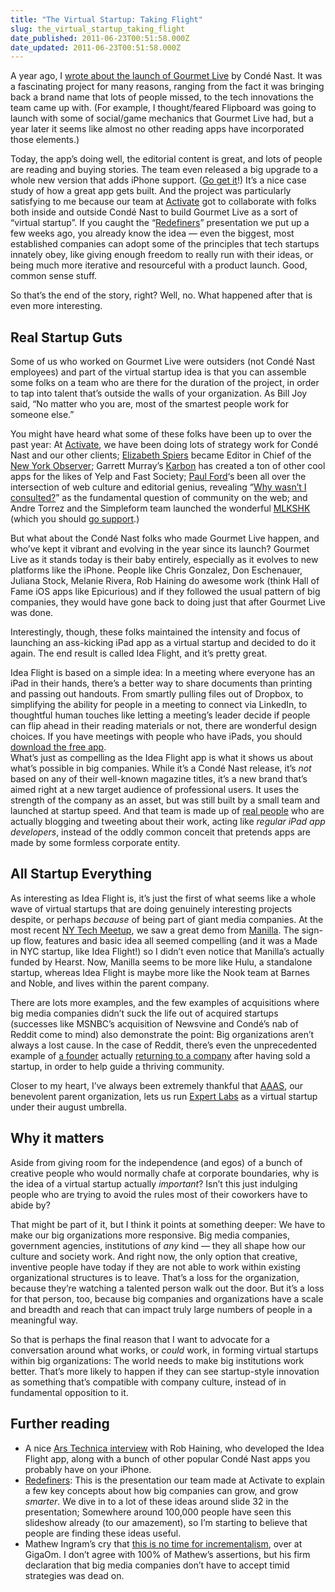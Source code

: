 ```yaml
---
title: "The Virtual Startup: Taking Flight"
slug: the_virtual_startup_taking_flight
date_published: 2011-06-23T00:51:58.000Z
date_updated: 2011-06-23T00:51:58.000Z
---
```


A year ago, I [wrote about the launch of Gourmet Live](/2010/09/gourmet_live_and_rewarding_experiences.html) by Condé Nast. It was a fascinating project for many reasons, ranging from the fact it was bringing back a brand name that lots of people missed, to the tech innovations the team came up with. (For example, I thought/feared Flipboard was going to launch with some of social/game mechanics that Gourmet Live had, but a year later it seems like almost no other reading apps have incorporated those elements.)

Today, the app’s doing well, the editorial content is great, and lots of people are reading and buying stories. The team even released a big upgrade to a whole new version that adds iPhone support. ([Go get it](http://itunes.apple.com/us/app/id391597058)!) It’s a nice case study of how a great app gets built. And the project was particularly satisfying to me because our team at [Activate](http://activate.com/) got to collaborate with folks both inside and outside Condé Nast to build Gourmet Live as a sort of “virtual startup”. If you caught the “[Redefiners](http://activate.com/redefiners/)” presentation we put up a few weeks ago, you already know the idea — even the biggest, most established companies can adopt some of the principles that tech startups innately obey, like giving enough freedom to really run with their ideas, or being much more iterative and resourceful with a product launch. Good, common sense stuff.

So that’s the end of the story, right? Well, no. What happened after that is even more interesting.

## Real Startup Guts

Some of us who worked on Gourmet Live were outsiders (not Condé Nast employees) and part of the virtual startup idea is that you can assemble some folks on a team who are there for the duration of the project, in order to tap into talent that’s outside the walls of your organization. As Bill Joy said, “No matter who you are, most of the smartest people work for someone else.”

You might have heard what some of these folks have been up to over the past year: At [Activate](http://activate.com/), we have been doing lots of strategy work for Condé Nast and our other clients; [Elizabeth Spiers](http://www.elizabethspiers.com/) became Editor in Chief of the [New York Observer](http://www.observer.com/); Garrett Murray’s [Karbon](http://gokarbon.com/) has created a ton of other cool apps for the likes of Yelp and Fast Society; [Paul Ford](http://ftrain.com/)‘s been all over the intersection of web culture and editorial genius, revealing “[Why wasn’t I consulted?](http://www.ftrain.com/wwic.html)” as the fundamental question of community on the web; and Andre Torrez and the Simpleform team launched the wonderful [MLKSHK](http://mlkshk.com/) (which you should [go support](http://mlkshk.typepad.com/mlkshk/2011/06/help.html).)

But what about the Condé Nast folks who made Gourmet Live happen, and who’ve kept it vibrant and evolving in the year since its launch? Gourmet Live as it stands today is their baby entirely, especially as it evolves to new platforms like the iPhone. People like Chris Gonzalez, Don Eschenauer, Juliana Stock, Melanie Rivera, Rob Haining do awesome work (think Hall of Fame iOS apps like Epicurious) and if they followed the usual pattern of big companies, they would have gone back to doing just that after Gourmet Live was done.

Interestingly, though, these folks maintained the intensity and focus of launching an ass-kicking iPad app as a virtual startup and decided to do it again. The end result is called Idea Flight, and it’s pretty great.
  
 Idea Flight is based on a simple idea: In a meeting where everyone has an iPad in their hands, there’s a better way to share documents than printing and passing out handouts. From smartly pulling files out of Dropbox, to simplifying the ability for people in a meeting to connect via LinkedIn, to thoughtful human touches like letting a meeting’s leader decide if people can flip ahead in their reading materials or not, there are wonderful design choices. If you have meetings with people who have iPads, you should [download the free app](http://www.ideaflight.com/app).  
 What’s just as compelling as the Idea Flight app is what it shows us about what’s possible in big companies. While it’s a Condé Nast release, it’s *not* based on any of their well-known magazine titles, it’s a new brand that’s aimed right at a new target audience of professional users. It uses the strength of the company as an asset, but was still built by a small team and launched at startup speed. And that team is made up of [real people](http://www.ideaflight.com/team/) who are actually blogging and tweeting about their work, acting like *regular iPad app developers*, instead of the oddly common conceit that pretends apps are made by some formless corporate entity.

## All Startup Everything

As interesting as Idea Flight is, it’s just the first of what seems like a whole wave of virtual startups that are doing genuinely interesting projects despite, or perhaps *because* of being part of giant media companies. At the most recent [NY Tech Meetup](http://nytm.org/), we saw a great demo from [Manilla](http://manilla.com/). The sign-up flow, features and basic idea all seemed compelling (and it was a Made in NYC startup, like Idea Flight!) so I didn’t even notice that Manilla’s actually funded by Hearst. Now, Manilla seems to be more like Hulu, a standalone startup, whereas Idea Flight is maybe more like the Nook team at Barnes and Noble, and lives within the parent company.

There are lots more examples, and the few examples of acquisitions where big media companies didn’t suck the life out of acquired startups (successes like MSNBC’s acquisition of Newsvine and Condé’s nab of Reddit come to mind) also demonstrate the point: Big organizations aren’t always a lost cause. In the case of Reddit, there’s even the unprecedented example of [a founder](http://alexisohanian.com/) actually [returning to a company](http://blog.reddit.com/2011/04/good-news-everyone.html) after having sold a startup, in order to help guide a thriving community.

Closer to my heart, I’ve always been extremely thankful that [AAAS](http://aaas.org/), our benevolent parent organization, lets us run [Expert Labs](http://expertlabs.org/) as a virtual startup under their august umbrella.

## Why it matters

Aside from giving room for the independence (and egos) of a bunch of creative people who would normally chafe at corporate boundaries, why is the idea of a virtual startup actually *important*? Isn’t this just indulging people who are trying to avoid the rules most of their coworkers have to abide by?

That might be part of it, but I think it points at something deeper: We have to make our big organizations more responsive. Big media companies, government agencies, institutions of *any* kind — they all shape how our culture and society work. And right now, the only option that creative, inventive people have today if they are not able to work within existing organizational structures is to leave. That’s a loss for the organization, because they’re watching a talented person walk out the door. But it’s a loss for that person, too, because big companies and organizations have a scale and breadth and reach that can impact truly large numbers of people in a meaningful way.

So that is perhaps the final reason that I want to advocate for a conversation around what works, or *could* work, in forming virtual startups within big organizations: The world needs to make big institutions work better. That’s more likely to happen if they can see startup-style innovation as something that’s compatible with company culture, instead of in fundamental opposition to it.

## Further reading

- A nice [Ars Technica interview](http://arstechnica.com/apple/news/2011/06/ars-at-wwdc-meet-the-the-developer-behind-conde-nasts-ios-apps.ars) with Rob Haining, who developed the Idea Flight app, along with a bunch of other popular Condé Nast apps you probably have on your iPhone.
- [Redefiners](http://activate.com/redefiners): This is the presentation our team made at Activate to explain a few key concepts about how big companies can grow, and grow *smarter*. We dive in to a lot of these ideas around slide 32 in the presentation; Somewhere around 100,000 people have seen this slideshow already (to our amazement), so I’m starting to believe that people are finding these ideas useful.
- Mathew Ingram’s cry that [this is no time for incrementalism](http://gigaom.com/2011/06/12/future-of-media-this-is-no-time-for-incrementalism/), over at GigaOm. I don’t agree with 100% of Mathew’s assertions, but his firm declaration that big media companies don’t have to accept timid strategies was dead on.
